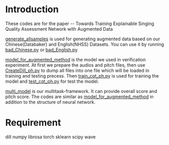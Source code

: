 # Introduction
These codes are for the paper -- Towards Training Explainable Singing Quality Assessment Network with Augmented Data

[generate_allsamples](https://github.com/AME430/Towards-Training-Explainable-Singing-Quality-Assessment-Network-with-Augmented-Data/tree/master/generate_allsamples "generate_allsamples") is used for generating augmented data based on our Chinese(Databaker) and English(NHSS) Datasets. You can use it by running [bad_Chinese.py](https://github.com/AME430/Towards-Training-Explainable-Singing-Quality-Assessment-Network-with-Augmented-Data/blob/master/generate_allsamples/Chinese/bad_Chinese.py "bad_Chinese.py") or [bad_English.py](https://github.com/AME430/Towards-Training-Explainable-Singing-Quality-Assessment-Network-with-Augmented-Data/blob/master/generate_allsamples/English/bad_English.py "bad_English.py")

[model_for_augmented_method](https://github.com/AME430/Towards-Training-Explainable-Singing-Quality-Assessment-Network-with-Augmented-Data/tree/master/model_for_augmented_method "model_for_augmented_method") is the model we used in verification experiment. At first we prepare the audios and pitch files, then use [CreateDill_ph.py](https://github.com/AME430/Towards-Training-Explainable-Singing-Quality-Assessment-Network-with-Augmented-Data/blob/master/model_for_augmented_method/hybrid_CRNN/create_data/CreateDill_ph.py "CreateDill_ph.py") to dump all files into one file which will be loaded in training and testing precess. Then [train_cqt_ph.py](https://github.com/AME430/Towards-Training-Explainable-Singing-Quality-Assessment-Network-with-Augmented-Data/blob/master/model_for_augmented_method/hybrid_CRNN/train/train_cqt_ph.py "train_cqt_ph.py") is used for training the model and [test_cqt_ph.py](https://github.com/AME430/Towards-Training-Explainable-Singing-Quality-Assessment-Network-with-Augmented-Data/blob/master/model_for_augmented_method/hybrid_CRNN/test/test_cqt_ph.py "test_cqt_ph.py") for test the model.

[multi_model](https://github.com/AME430/Towards-Training-Explainable-Singing-Quality-Assessment-Network-with-Augmented-Data/tree/master/multi_model "multi_model") is our multitask-framework. It can provide overall score and pitch score. The codes are similar as [model_for_augmented_method](https://github.com/AME430/Towards-Training-Explainable-Singing-Quality-Assessment-Network-with-Augmented-Data/tree/master/model_for_augmented_method "model_for_augmented_method") in addition to the structure of neural network.

# Requirement
dill
numpy
librosa
torch
sklearn
scipy
wave
